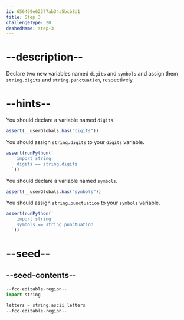 ```yaml
---
id: 656469e62377ab34a5bcb8d1
title: Step 3
challengeType: 20
dashedName: step-3
---
```


# --description--

Declare two new variables named `digits` and `symbols` and assign them `string.digits` and `string.punctuation`, respectively.

# --hints--

You should declare a variable named `digits`.

```js
assert(__userGlobals.has("digits"))
```

You should assign `string.digits` to your `digits` variable.

```js
assert(runPython(`
    import string
    digits == string.digits
  `))
```

You should declare a variable named `symbols`.

```js
assert(__userGlobals.has("symbols"))
```

You should assign `string.punctuation` to your `symbols` variable.

```js
assert(runPython(`
    import string
    symbols == string.punctuation
  `))
```

# --seed--

## --seed-contents--

```py
--fcc-editable-region--
import string

letters = string.ascii_letters
--fcc-editable-region--
```
